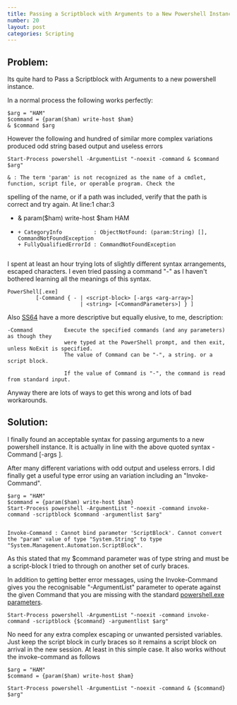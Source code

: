 ```yaml
---
title: Passing a Scriptblock with Arguments to a New Powershell Instance
number: 20
layout: post
categories: Scripting
---
```


## Problem:
Its quite hard to Pass a Scriptblock with Arguments to a new powershell instance.  

In a normal process the following works perfectly:

    $arg = "HAM"
    $command = {param($ham) write-host $ham}
    & $command $arg

However the following and hundred of similar more complex variations produced odd string based output and useless errors

    Start-Process powershell -ArgumentList "-noexit -command & $command $arg"

    & : The term 'param' is not recognized as the name of a cmdlet, function, script file, or operable program. Check the
spelling of the name, or if a path was included, verify that the path is correct and try again.
At line:1 char:3
+ & param($ham) write-host $ham HAM
+   ~~~~~
    + CategoryInfo          : ObjectNotFound: (param:String) [], CommandNotFoundException
    + FullyQualifiedErrorId : CommandNotFoundException


I spent at least an hour trying lots of slightly different syntax arrangements, escaped characters.  I even tried passing a command "-" as I haven't bothered learning all the meanings of this syntax.

    PowerShell[.exe]
             [-Command { - | <script-block> [-args <arg-array>]
                           | <string> [<CommandParameters>] } ]

Also [SS64](https://ss64.com/ps/powershell.html) have a more descriptive but equally elusive, to me, description:

    -Command          Execute the specified commands (and any parameters) as though they
                      were typed at the PowerShell prompt, and then exit, unless NoExit is specified.
                      The value of Command can be "-", a string. or a script block.

                      If the value of Command is "-", the command is read from standard input.


Anyway there are lots of ways to get this wrong and lots of bad workarounds.



## Solution:
I finally found an acceptable syntax for passing arguments to a new powershell instance.  It is actually in line with the above quoted syntax -Command <script-block> [-args <arg-array>].  

After many different variations with odd output and useless errors. I did finally get a useful type error using an variation including an "Invoke-Command".

    $arg = "HAM"
    $command = {param($ham) write-host $ham}
    Start-Process powershell -ArgumentList "-noexit -command invoke-command -scriptblock $command -argumentlist $arg"


    Invoke-Command : Cannot bind parameter 'ScriptBlock'. Cannot convert the "param" value of type "System.String" to type
    "System.Management.Automation.ScriptBlock".


As this stated that my $command parameter was of type string and must be a script-block I tried to through on another set of curly braces.

In addition to getting better error messages, using the Invoke-Command gives you the recognisable "-ArgumentList" parameter to operate against the given Command that you are missing with the standard [powershell.exe parameters](https://docs.microsoft.com/en-us/powershell/scripting/core-powershell/console/powershell.exe-command-line-help?view=powershell-5.1).

    Start-Process powershell -ArgumentList "-noexit -command invoke-command -scriptblock {$command} -argumentlist $arg"

No need for any extra complex escaping or unwanted persisted variables.  Just keep the script block in curly braces so it remains a script block on arrival in the new session.  At least in this simple case.  It also works without the invoke-command as follows

    $arg = "HAM"
    $command = {param($ham) write-host $ham}

    Start-Process powershell -ArgumentList "-noexit -command & {$command}  $arg"
